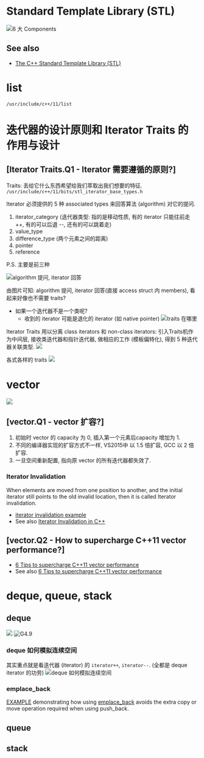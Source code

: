 # Standard Template Library (STL)
![6 大 Components](https://pic1.zhimg.com/80/v2-7d2cf9c544fd78329215c15dd85aed20_1440w.webp)


## See also
* [The C++ Standard Template Library (STL)](https://www.geeksforgeeks.org/the-c-standard-template-library-stl/)


# list
`/usr/include/c++/11/list`

# 迭代器的设计原则和 Iterator Traits 的作用与设计
## [Iterator Traits.Q1 - Iterator 需要遵循的原则?]

Traits: 丢给它什么东西希望给我们萃取出我们想要的特征. 
`/usr/include/c++/11/bits/stl_iterator_base_types.h`

Iterator 必须提供的 5 种 associated types 来回答算法 (algorithm) 对它的提问.
1. iterator_category (迭代器类型: 指的是移动性质, 有的 iterator 只能往前走 ++, 有的可以后退 --, 还有的可以跳着走)    
2. value_type
3. difference_type (两个元素之间的距离)
4. pointer
5. reference

P.S. 主要是前三种

![algorithm 提问, iterator 回答](https://pic2.zhimg.com/80/v2-8559da84c2409a02d0d0e9f67d4a0d05_1440w.webp)

由图片可知: algorithm 提问, iterator 回答(直接 access struct 内 members), 看起来好像也不需要 traits?
* 如果一个迭代器不是一个类呢?
  * 收到的 iterator 可能是退化的 iterator (如 native pointer)
![traits 在哪里](https://pic4.zhimg.com/80/v2-ba9ea0fb88f7165192fe9fccc53e8c43_1440w.webp)

Iterator Traits 用以分离 class iterators 和 non-class iterators: 引入Traits机作为中间层, 接收类迭代器和指针迭代器, 做相应的工作 (模板偏特化), 得到 5 种迭代器关联类型.
![](https://pic4.zhimg.com/80/v2-12b24c71def453d691cc2b2cc3565787_1440w.webp)

各式各样的 traits
![](https://pic1.zhimg.com/80/v2-de8c17fe10557960eee645d32b2a6e7c_1440w.webp)

# vector
![](https://pic4.zhimg.com/80/v2-46f37b0fd4502dc0264e4a0cd14bf71b_1440w.webp)

## [vector.Q1 - vector 扩容?]
1. 初始时 vector 的 capacity 为 0, 插入第一个元素后capacity 增加为 1.
2. 不同的编译器实现的扩容方式不一样, VS2015中 以 1.5 倍扩容, GCC 以 2 倍扩容.
3. 一旦空间重新配置, 指向原 vector 的所有迭代器都失效了.

### Iterator Invalidation
When elements are moved from one position to another, and the initial iterator still points to the old invalid location, then it is called Iterator invalidation. 
* [iterator invalidation example](https://godbolt.org/z/Pe4xfs9q6)
* See also [Iterator Invalidation in C++](https://www.geeksforgeeks.org/iterator-invalidation-cpp/)

## [vector.Q2 - How to supercharge C++11 vector performance?]
* [6 Tips to supercharge C++11 vector performance](https://godbolt.org/z/axKTx89dh)
* See also [6 Tips to supercharge C++11 vector performance](https://www.acodersjourney.com/6-tips-supercharge-cpp-11-vector-performance/)


# deque, queue, stack
## deque
![](https://img-blog.csdnimg.cn/69bc9de2ecf646a4af315bb9d7b52992.png)
![G4.9](https://pic4.zhimg.com/80/v2-c75b5a371e80a93813382df56f3cf5d7_1440w.webp)
### deque 如何模拟连续空间
其实重点就是看迭代器 (iterator) 的 `iterator++`, `iterator--`. (全都是 deque iterator 的功劳)
![deque 如何模拟连续空间](https://pic3.zhimg.com/80/v2-eea98f04cbd78bcfbcee1bee884a63fe_1440w.webp)

### emplace_back
[EXAMPLE](https://godbolt.org/z/j5bzoWbW3) demonstrating how using [emplace_back](https://en.cppreference.com/w/cpp/container/deque/emplace_back) avoids the extra copy or move operation required when using push_back.

## queue


## stack

